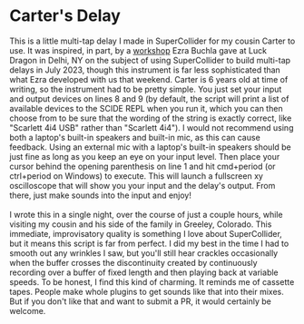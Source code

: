 # Carter's Delay

This is a little multi-tap delay I made in SuperCollider for my cousin Carter to use. It was inspired, in part, by a <a href = "https://luckdragon.space/event/z-elements.html">workshop</a> Ezra Buchla gave at Luck Dragon in Delhi, NY on the subject of using SuperCollider to build multi-tap delays in July 2023, though this instrument is far less sophisticated than what Ezra developed with us that weekend. Carter is 6 years old at time of writing, so the instrument had to be pretty simple. You just set your input and output devices on lines 8 and 9 (by default, the script will print a list of available devices to the SCIDE REPL when you run it, which you can then choose from to be sure that the wording of the string is exactly correct, like "Scarlett 4i4 USB" rather than "Scarlett 4i4"). I would not recommend using both a laptop's built-in speakers and built-in mic, as this can cause feedback. Using an external mic with a laptop's built-in speakers should be just fine as long as you keep an eye on your input level. Then place your cursor behind the opening parenthesis on line 1 and hit cmd+period (or ctrl+period on Windows) to execute. This will launch a fullscreen xy oscilloscope that will show you your input and the delay's output. From there, just make sounds into the input and enjoy!
<br>
<br>
I wrote this in a single night, over the course of just a couple hours, while visiting my cousin and his side of the family in Greeley, Colorado. This immediate, improvisatory quality is something I love about SuperCollider, but it means this script is far from perfect. I did my best in the time I had to smooth out any wrinkles I saw, but you'll still hear crackles occasionally when the buffer crosses the discontinuity created by continuously recording over a buffer of fixed length and then playing back at variable speeds. To be honest, I find this kind of charming. It reminds me of cassette tapes. People make whole plugins to get sounds like that into their mixes. But if you don't like that and want to submit a PR, it would certainly be welcome.

